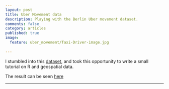 ```yaml
---
layout: post
title: Uber Movement data
description: Playing with the Berlin Uber movement dataset.
comments: false
category: articles
published: true
image:
  feature: uber_movement/Taxi-Driver-image.jpg
  
---
```


I stumbled into this [dataset](https://movement.uber.com/?lang=en-US), and took this opportunity to write a small tutorial on R and geospatial data.

The result can be seen [here](https://bookdown.org/clement_san/uber_movement)



-----------



